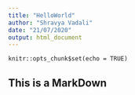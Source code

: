 ```yaml
---
title: "HelloWorld"
author: "Shravya Vadali"
date: "21/07/2020"
output: html_document
---
```


```{r setup, include=FALSE}
knitr::opts_chunk$set(echo = TRUE)
```

## This is a MarkDown

